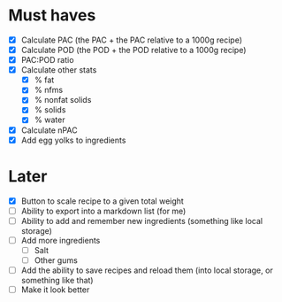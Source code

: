 # Must haves

- [x] Calculate PAC (the PAC + the PAC relative to a 1000g recipe)
- [x] Calculate POD (the POD + the POD relative to a 1000g recipe)
- [x] PAC:POD ratio
- [x] Calculate other stats
  - [x] % fat
  - [x] % nfms
  - [x] % nonfat solids
  - [x] % solids
  - [x] % water
- [x] Calculate nPAC
- [x] Add egg yolks to ingredients

# Later

- [x] Button to scale recipe to a given total weight
- [ ] Ability to export into a markdown list (for me)
- [ ] Ability to add and remember new ingredients (something like local storage)
- [ ] Add more ingredients
  - [ ] Salt
  - [ ] Other gums
- [ ] Add the ability to save recipes and reload them (into local storage, or something like that)
- [ ] Make it look better
